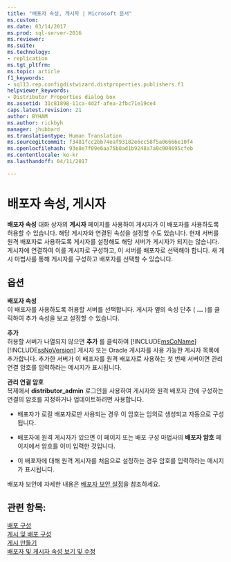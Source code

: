 ```yaml
---
title: "배포자 속성, 게시자 | Microsoft 문서"
ms.custom: 
ms.date: 03/14/2017
ms.prod: sql-server-2016
ms.reviewer: 
ms.suite: 
ms.technology:
- replication
ms.tgt_pltfrm: 
ms.topic: article
f1_keywords:
- sql13.rep.configdistwizard.distproperties.publishers.f1
helpviewer_keywords:
- Distributor Properties dialog box
ms.assetid: 31c81898-11ca-4d2f-afea-2fbc71e19ce4
caps.latest.revision: 21
author: BYHAM
ms.author: rickbyh
manager: jhubbard
ms.translationtype: Human Translation
ms.sourcegitcommit: f3481fcc2bb74eaf93182e6cc58f5a06666e10f4
ms.openlocfilehash: 93e8e7f09e6aa75b0ad1b9248a7a0c004695cfeb
ms.contentlocale: ko-kr
ms.lasthandoff: 04/11/2017

---
```

# <a name="distributor-properties-publishers"></a>배포자 속성, 게시자
  **배포자 속성** 대화 상자의 **게시자** 페이지를 사용하여 게시자가 이 배포자를 사용하도록 허용할 수 있습니다. 해당 게시자와 연결된 속성을 설정할 수도 있습니다. 현재 서버를 원격 배포자로 사용하도록 게시자를 설정해도 해당 서버가 게시자가 되지는 않습니다. 게시자에 연결하여 이를 게시자로 구성하고, 이 서버를 배포자로 선택해야 합니다. 새 게시 마법사를 통해 게시자를 구성하고 배포자를 선택할 수 있습니다.  
  
## <a name="options"></a>옵션  
 **배포자 속성**  
 이 배포자를 사용하도록 허용할 서버를 선택합니다. 게시자 옆의 속성 단추 ( **...** )를 클릭하여 추가 속성을 보고 설정할 수 있습니다.  
  
 **추가**  
 허용할 서버가 나열되지 않으면 **추가** 를 클릭하여 [!INCLUDE[msCoName](../../includes/msconame-md.md)] [!INCLUDE[ssNoVersion](../../includes/ssnoversion-md.md)] 게시자 또는 Oracle 게시자를 사용 가능한 게시자 목록에 추가합니다. 추가한 서버가 이 배포자를 원격 배포자로 사용하는 첫 번째 서버이면 관리 연결 암호를 입력하라는 메시지가 표시됩니다.  
  
 **관리 연결 암호**  
 복제에서 **distributor_admin** 로그인을 사용하여 게시자와 원격 배포자 간에 구성하는 연결의 암호를 지정하거나 업데이트하려면 사용합니다.  
  
-   배포자가 로컬 배포자로만 사용되는 경우 이 암호는 임의로 생성되고 자동으로 구성됩니다.  
  
-   배포자에 원격 게시자가 있으면 이 페이지 또는 배포 구성 마법사의 **배포자 암호** 페이지에서 암호를 이미 입력한 것입니다.  
  
-   이 배포자에 대해 원격 게시자를 처음으로 설정하는 경우 암호를 입력하라는 메시지가 표시됩니다.  
  
 배포자 보안에 자세한 내용은 [배포자 보안 설정](../../relational-databases/replication/security/secure-the-distributor.md)을 참조하세요.  
  
## <a name="see-also"></a>관련 항목:  
 [배포 구성](../../relational-databases/replication/configure-distribution.md)   
 [게시 및 배포 구성](../../relational-databases/replication/configure-publishing-and-distribution.md)   
 [게시 만들기](../../relational-databases/replication/publish/create-a-publication.md)   
 [배포자 및 게시자 속성 보기 및 수정](../../relational-databases/replication/view-and-modify-distributor-and-publisher-properties.md)  
  
  
